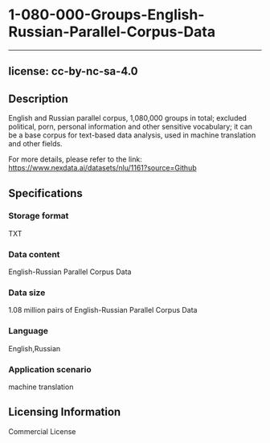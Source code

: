 # 1-080-000-Groups-English-Russian-Parallel-Corpus-Data

---
license: cc-by-nc-sa-4.0
---
## Description
English and Russian parallel corpus, 1,080,000 groups in total; excluded political, porn, personal information and other sensitive vocabulary; it can be a base corpus for text-based data analysis, used in machine translation and other fields.

For more details, please refer to the link: https://www.nexdata.ai/datasets/nlu/1161?source=Github

## Specifications
### Storage format

TXT

### Data content

English-Russian Parallel Corpus Data

### Data size

1.08 million pairs of English-Russian Parallel Corpus Data

### Language

English,Russian

### Application scenario
machine translation


## Licensing Information
Commercial License
